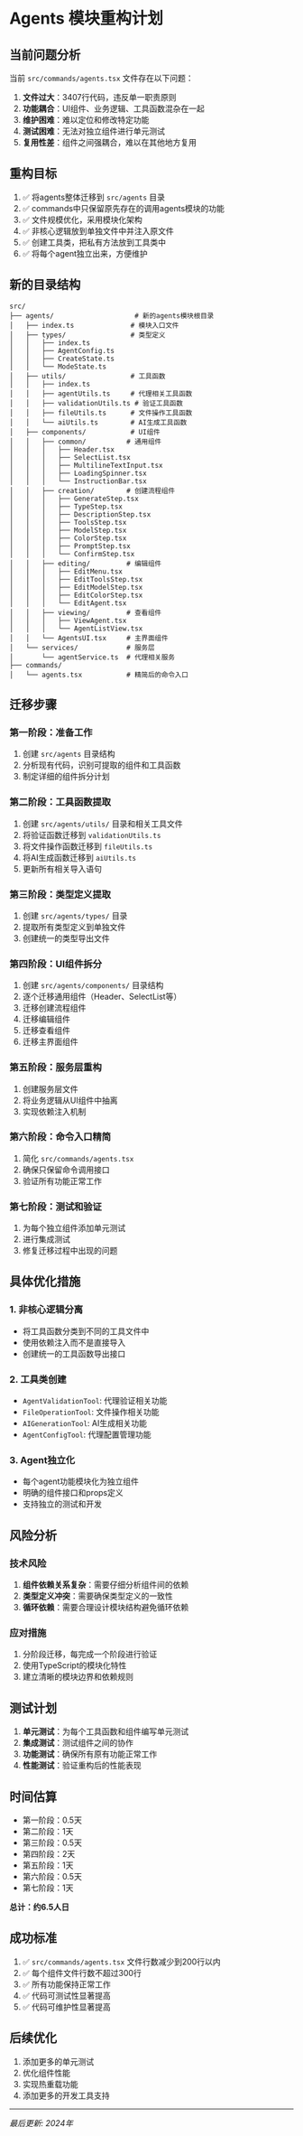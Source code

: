 # Agents 模块重构计划

## 当前问题分析

当前 `src/commands/agents.tsx` 文件存在以下问题：

1. **文件过大**：3407行代码，违反单一职责原则
2. **功能耦合**：UI组件、业务逻辑、工具函数混杂在一起
3. **维护困难**：难以定位和修改特定功能
4. **测试困难**：无法对独立组件进行单元测试
5. **复用性差**：组件之间强耦合，难以在其他地方复用

## 重构目标

1. ✅ 将agents整体迁移到 `src/agents` 目录
2. ✅ commands中只保留原先存在的调用agents模块的功能
3. ✅ 文件规模优化，采用模块化架构
4. ✅ 非核心逻辑放到单独文件中并注入原文件
5. ✅ 创建工具类，把私有方法放到工具类中
6. ✅ 将每个agent独立出来，方便维护

## 新的目录结构

```
src/
├── agents/                    # 新的agents模块根目录
│   ├── index.ts              # 模块入口文件
│   ├── types/                # 类型定义
│   │   ├── index.ts
│   │   ├── AgentConfig.ts
│   │   ├── CreateState.ts
│   │   └── ModeState.ts
│   ├── utils/                # 工具函数
│   │   ├── index.ts
│   │   ├── agentUtils.ts     # 代理相关工具函数
│   │   ├── validationUtils.ts # 验证工具函数
│   │   ├── fileUtils.ts      # 文件操作工具函数
│   │   └── aiUtils.ts        # AI生成工具函数
│   ├── components/           # UI组件
│   │   ├── common/          # 通用组件
│   │   │   ├── Header.tsx
│   │   │   ├── SelectList.tsx
│   │   │   ├── MultilineTextInput.tsx
│   │   │   ├── LoadingSpinner.tsx
│   │   │   └── InstructionBar.tsx
│   │   ├── creation/        # 创建流程组件
│   │   │   ├── GenerateStep.tsx
│   │   │   ├── TypeStep.tsx
│   │   │   ├── DescriptionStep.tsx
│   │   │   ├── ToolsStep.tsx
│   │   │   ├── ModelStep.tsx
│   │   │   ├── ColorStep.tsx
│   │   │   ├── PromptStep.tsx
│   │   │   └── ConfirmStep.tsx
│   │   ├── editing/         # 编辑组件
│   │   │   ├── EditMenu.tsx
│   │   │   ├── EditToolsStep.tsx
│   │   │   ├── EditModelStep.tsx
│   │   │   ├── EditColorStep.tsx
│   │   │   └── EditAgent.tsx
│   │   ├── viewing/         # 查看组件
│   │   │   ├── ViewAgent.tsx
│   │   │   └── AgentListView.tsx
│   │   └── AgentsUI.tsx     # 主界面组件
│   └── services/            # 服务层
│       └── agentService.ts  # 代理相关服务
├── commands/
│   └── agents.tsx           # 精简后的命令入口
```

## 迁移步骤

### 第一阶段：准备工作
1. 创建 `src/agents` 目录结构
2. 分析现有代码，识别可提取的组件和工具函数
3. 制定详细的组件拆分计划

### 第二阶段：工具函数提取
1. 创建 `src/agents/utils/` 目录和相关工具文件
2. 将验证函数迁移到 `validationUtils.ts`
3. 将文件操作函数迁移到 `fileUtils.ts`
4. 将AI生成函数迁移到 `aiUtils.ts`
5. 更新所有相关导入语句

### 第三阶段：类型定义提取
1. 创建 `src/agents/types/` 目录
2. 提取所有类型定义到单独文件
3. 创建统一的类型导出文件

### 第四阶段：UI组件拆分
1. 创建 `src/agents/components/` 目录结构
2. 逐个迁移通用组件（Header、SelectList等）
3. 迁移创建流程组件
4. 迁移编辑组件
5. 迁移查看组件
6. 迁移主界面组件

### 第五阶段：服务层重构
1. 创建服务层文件
2. 将业务逻辑从UI组件中抽离
3. 实现依赖注入机制

### 第六阶段：命令入口精简
1. 简化 `src/commands/agents.tsx`
2. 确保只保留命令调用接口
3. 验证所有功能正常工作

### 第七阶段：测试和验证
1. 为每个独立组件添加单元测试
2. 进行集成测试
3. 修复迁移过程中出现的问题

## 具体优化措施

### 1. 非核心逻辑分离
- 将工具函数分类到不同的工具文件中
- 使用依赖注入而不是直接导入
- 创建统一的工具函数导出接口

### 2. 工具类创建
- `AgentValidationTool`: 代理验证相关功能
- `FileOperationTool`: 文件操作相关功能
- `AIGenerationTool`: AI生成相关功能
- `AgentConfigTool`: 代理配置管理功能

### 3. Agent独立化
- 每个agent功能模块化为独立组件
- 明确的组件接口和props定义
- 支持独立的测试和开发

## 风险分析

### 技术风险
1. **组件依赖关系复杂**：需要仔细分析组件间的依赖
2. **类型定义冲突**：需要确保类型定义的一致性
3. **循环依赖**：需要合理设计模块结构避免循环依赖

### 应对措施
1. 分阶段迁移，每完成一个阶段进行验证
2. 使用TypeScript的模块化特性
3. 建立清晰的模块边界和依赖规则

## 测试计划

1. **单元测试**：为每个工具函数和组件编写单元测试
2. **集成测试**：测试组件之间的协作
3. **功能测试**：确保所有原有功能正常工作
4. **性能测试**：验证重构后的性能表现

## 时间估算

- 第一阶段：0.5天
- 第二阶段：1天
- 第三阶段：0.5天
- 第四阶段：2天
- 第五阶段：1天
- 第六阶段：0.5天
- 第七阶段：1天

**总计：约6.5人日**

## 成功标准

1. ✅ `src/commands/agents.tsx` 文件行数减少到200行以内
2. ✅ 每个组件文件行数不超过300行
3. ✅ 所有功能保持正常工作
4. ✅ 代码可测试性显著提高
5. ✅ 代码可维护性显著提高

## 后续优化

1. 添加更多的单元测试
2. 优化组件性能
3. 实现热重载功能
4. 添加更多的开发工具支持

---

*最后更新: 2024年*